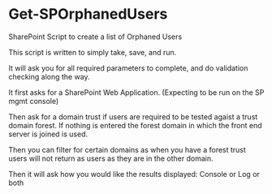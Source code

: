 # Get-SPOrphanedUsers
SharePoint Script to create a list of Orphaned Users

This script is written to simply take, save, and run.

It will ask you for all required parameters to complete, and do validation checking along the way.

It first asks for a SharePoint Web Application. (Expecting to be run on the SP mgmt console)

Then ask for a domain trust if users are required to be tested agaist a trust domain forest.
If nothing is entered the forest domain in which the front end server is joined is used.

Then you can filter for certain domains as when you have a forest trust users will not return as users as they are in the other domain.

Then it will ask how you would like the results displayed: Console or Log or both
